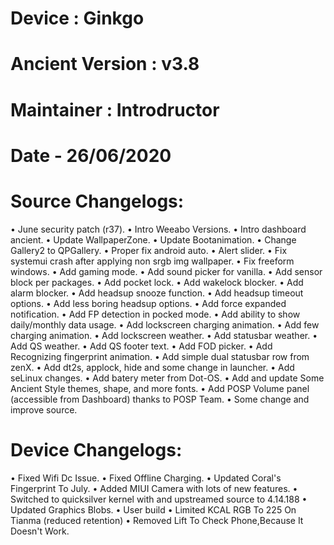 Device : Ginkgo
=================

Ancient Version : v3.8
=================

Maintainer : Introdructor 
=================

Date - 26/06/2020
=================

Source Changelogs:
=================
• June security patch (r37).
• Intro Weeabo Versions.
• Intro dashboard ancient.
• Update WallpaperZone.
• Update Bootanimation.
• Change Gallery2 to QPGallery.
• Proper fix android auto.
• Alert slider.
• Fix systemui crash after applying non srgb img  wallpaper.
• Fix freeform windows.
• Add gaming mode.
• Add sound picker for vanilla.
• Add sensor block per packages.
• Add pocket lock.
• Add wakelock blocker.
• Add alarm blocker.
• Add headsup snooze function.
• Add headsup timeout options.
• Add less boring headsup options.
• Add force expanded notification.
• Add FP detection in pocked mode.
• Add ability to show daily/monthly data usage.
• Add lockscreen charging animation.
• Add few charging animation.
• Add lockscreen weather.
• Add statusbar weather.
• Add QS weather.
• Add QS footer text.
• Add FOD picker.
• Add Recognizing fingerprint animation.
• Add simple dual statusbar row from zenX.
• Add dt2s, applock, hide and some change in launcher.
• Add seLinux changes.
• Add batery meter from Dot-OS.
• Add and update Some Ancient Style themes, shape, and more fonts.
• Add POSP Volume panel (accessible from Dashboard) thanks to POSP Team.
• Some change and improve source.

Device Changelogs:
=================
• Fixed Wifi Dc Issue.
• Fixed Offline Charging.
• Updated Coral's Fingerprint To July.
• Added MIUI Camera with lots of new features.
• Switched to quicksilver kernel with and upstreamed source to 4.14.188
• Updated Graphics Blobs.
• User build
• Limited KCAL RGB To 225 On Tianma (reduced retention)
• Removed Lift To Check Phone,Because It Doesn't Work.
